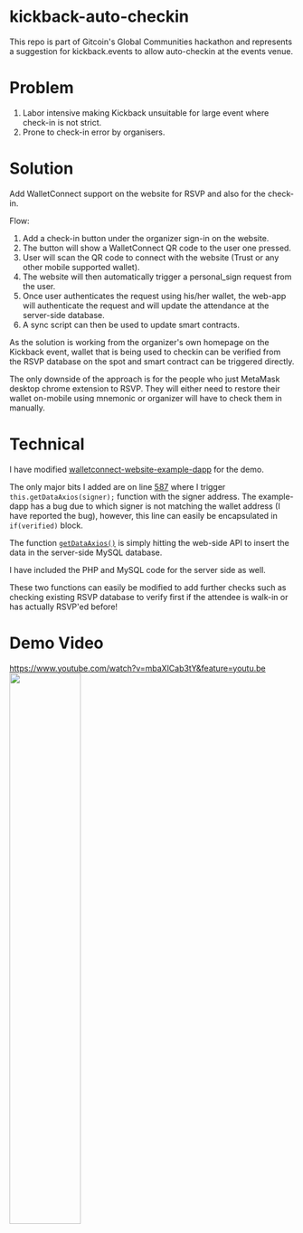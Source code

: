 # kickback-auto-checkin

This repo is part of Gitcoin's Global Communities hackathon and represents a suggestion for kickback.events to allow auto-checkin at the events venue.

# Problem
1. Labor intensive making Kickback unsuitable for large event where check-in is not strict.
2. Prone to check-in error by organisers.

# Solution
Add WalletConnect support on the website for RSVP and also for the check-in.

Flow:
1. Add a check-in button under the organizer sign-in on the website.
2. The button will show a WalletConnect QR code to the user one pressed.
3. User will scan the QR code to connect with the website (Trust or any other mobile supported wallet).
4. The website will then automatically trigger a personal_sign request from the user.
5. Once user authenticates the request using his/her wallet, the web-app will authenticate the request and will update the attendance at the server-side database.
6. A sync script can then be used to update smart contracts.

As the solution is working from the organizer's own homepage on the Kickback event, wallet that is being used to checkin can be verified from the RSVP database on the spot and smart contract can be triggered directly.

The only downside of the approach is for the people who just MetaMask desktop chrome extension to RSVP. They will either need to restore their wallet on-mobile using mnemonic or organizer will have to check them in manually.

# Technical

I have modified [walletconnect-website-example-dapp](https://github.com/WalletConnect/walletconnect-example-dapp) for the demo.

The only major bits I added are on line [587](https://github.com/hammadtq/kickback-checkin/blob/6aeabf5273c24c0adae4228e2a9bf746b7cfc86f/app/src/App.tsx#L587) where I trigger `this.getDataAxios(signer);` function with the signer address. The example-dapp has a bug due to which signer is not matching the wallet address (I have reported the bug), however, this line can easily be encapsulated in `if(verified)` block.

The function [`getDataAxios()`](https://github.com/hammadtq/kickback-checkin/blob/4aab80a18f06de11b88bb7657ee75e03d8127217/app/src/App.tsx#L545) is simply hitting the web-side API to insert the data in the server-side MySQL database.

I have included the PHP and MySQL code for the server side as well.

These two functions can easily be modified to add further checks such as checking existing RSVP database to verify first if the attendee is walk-in or has actually RSVP'ed before!


# Demo Video
https://www.youtube.com/watch?v=mbaXlCab3tY&feature=youtu.be
[<img src="https://img.youtube.com/vi/mbaXlCab3tY/maxresdefault.jpg" width="50%">](https://youtu.be/mbaXlCab3tY)
